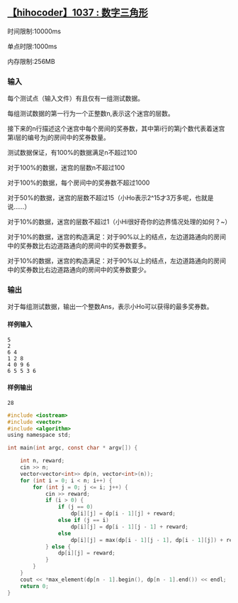 ## [【hihocoder】1037 : 数字三角形](https://hihocoder.com/problemset/problem/1037)

时间限制:10000ms

单点时限:1000ms

内存限制:256MB

### 输入

每个测试点（输入文件）有且仅有一组测试数据。

每组测试数据的第一行为一个正整数n,表示这个迷宫的层数。

接下来的n行描述这个迷宫中每个房间的奖券数，其中第i行的第j个数代表着迷宫第i层的编号为j的房间中的奖券数量。

测试数据保证，有100%的数据满足n不超过100

对于100%的数据，迷宫的层数n不超过100

对于100%的数据，每个房间中的奖券数不超过1000

对于50%的数据，迷宫的层数不超过15（小Ho表示2^15才3万多呢，也就是说……）

对于10%的数据，迷宫的层数不超过1（小Hi很好奇你的边界情况处理的如何？~）

对于10%的数据，迷宫的构造满足：对于90%以上的结点，左边道路通向的房间中的奖券数比右边道路通向的房间中的奖券数要多。

对于10%的数据，迷宫的构造满足：对于90%以上的结点，左边道路通向的房间中的奖券数比右边道路通向的房间中的奖券数要少。

### 输出

对于每组测试数据，输出一个整数Ans，表示小Ho可以获得的最多奖券数。

#### 样例输入

```
5
2
6 4
1 2 8
4 0 9 6
6 5 5 3 6
```

#### 样例输出

```
28
```

```c
#include <iostream>
#include <vector>
#include <algorithm>
using namespace std;

int main(int argc, const char * argv[]) {

    int n, reward;
    cin >> n;
    vector<vector<int>> dp(n, vector<int>(n));
    for (int i = 0; i < n; i++) {
        for (int j = 0; j <= i; j++) {
            cin >> reward;
            if (i > 0) {
                if (j == 0)
                    dp[i][j] = dp[i - 1][j] + reward;
                else if (j == i)
                    dp[i][j] = dp[i - 1][j - 1] + reward;
                else
                    dp[i][j] = max(dp[i - 1][j - 1], dp[i - 1][j]) + reward;
            } else {
                dp[i][j] = reward;
            }
        }
    }
    cout << *max_element(dp[n - 1].begin(), dp[n - 1].end()) << endl;
    return 0;
}
```